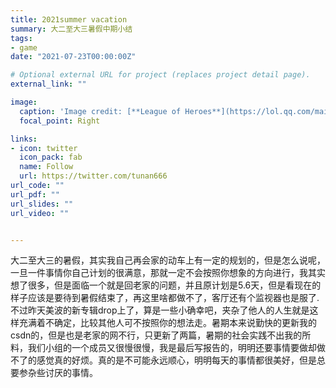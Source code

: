 ```yaml
---
title: 2021summer vacation
summary: 大二至大三暑假中期小结
tags:
- game
date: "2021-07-23T00:00:00Z"

# Optional external URL for project (replaces project detail page).
external_link: ""

image:
  caption: 'Image credit: [**League of Heroes**](https://lol.qq.com/main.shtml)'
  focal_point: Right

links:
- icon: twitter
  icon_pack: fab
  name: Follow
  url: https://twitter.com/tunan666
url_code: ""
url_pdf: ""
url_slides: ""
url_video: ""


---
```

  大二至大三的暑假，其实我自己再会家的动车上有一定的规划的，但是怎么说呢，一旦一件事情你自己计划的很满意，那就一定不会按照你想象的方向进行，我其实想了很多，但是面临一个就是回老家的问题，并且原计划是5.6天，但是看现在的样子应该是要待到暑假结束了，再这里啥都做不了，客厅还有个监视器也是服了.不过昨天美波的新专辑drop上了，算是一些小确幸吧，夹杂了他人的人生就是这样充满着不确定，比较其他人可不按照你的想法走。暑期本来说勤快的更新我的csdn的，但是也是老家的网不行，只更新了两篇，暑期的社会实践不出我的所料，我们小组的一个成员又很慢很慢，我是最后写报告的，明明还要事情要做却做不了的感觉真的好烦。真的是不可能永远顺心，明明每天的事情都很美好，但是总要参杂些讨厌的事情。

